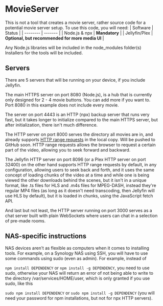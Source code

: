 # MovieServer
This is not a tool that creates a movie server, rather source code for a potential movie server setup. To use this code, you will need:
| Software | Status |
| -------- | ------- |
| Node.js & npx  | **Mandatory**    |
| Jellyfin/Plex    | **Optional, but recommended for more media UI** |

Any Node.js libraries will be included in the node_modules folder(s)
Installers for the tools will be included.

## Servers
There are 5 servers that will be running on your device, if you include Jellyfin.

The main HTTPS server on port 8080 (Node.js), is a hub that is currently only designed for 2 - 4 movie buttons. You can add more if you want to. Port 8080 in this example does not include every movie.

The server on port 4443 is an HTTP (npx) backup server that runs very fast, but it takes longer to initialize compared to the main HTTPS server, but after initialization, there isn't much difference.

The HTTP server on port 8000 serves the directory all movies are in, and already supports [HTTP range requests](https://developer.mozilla.org/en-US/docs/Web/HTTP/Range_requests) in the local copy. Will be pushed to GitHub soon. HTTP range requests allows the browser to request a certain part of the video, allowing you to seek forward and backward. 

The Jellyfin HTTP server on port 8096 (or a Plex HTTP server on port 32400) on the other hand supports HTTP range requests by default, in any configuration, allowing users to seek back and forth, and it uses the same concept of loading chunks of the video at a time and while one is being viewed the other downloads behind the scenes, but it isn't in a unique format, like .ts files for HLS and .m4s files for MPEG-DASH, instead they're regular MP4 files (as long as it doesn't need transcoding, then Jellyfin will use HLS by default), but it is loaded in chunks, using the JavaScript fetch API.

And last but not least, the HTTP server running on port 3000 serves as a chat server built with plain WebSockets where users can chat in a selection of pre-made rooms.

## NAS-specific instructions
NAS devices aren't as flexible as computers when it comes to installing tools. For example, on a Synology NAS using SSH, you will have to use some commands using sudo (even as admin).
For example, instead of 

`npm install DEPENDENCY` or `npm install -g DEPENDENCY`, you need to use sudo, otherwise your NAS will return an error of not being able to write to the directory /var/services/HOME/user, which is only granted if you use sudo, like this

`sudo npm install DEPENDENCY` or `sudo npm install -g DEPENDENCY` (you will need your password for npm installations, but not for npx HTTP servers).

